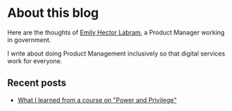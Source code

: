 # About this blog

Here are the thoughts of [Emily Hector Labram](./about-me.md), a Product Manager working in government. 

I write about doing Product Management inclusively so that digital services work for everyone.

## Recent posts

* [What I learned from a course on "Power and Privilege"](./posts/2021-03-24-power-and-privilege.md)
